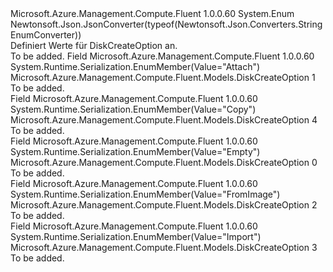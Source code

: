 <Type Name="DiskCreateOption" FullName="Microsoft.Azure.Management.Compute.Fluent.Models.DiskCreateOption">
  <TypeSignature Language="C#" Value="public enum DiskCreateOption" />
  <TypeSignature Language="ILAsm" Value=".class public auto ansi sealed DiskCreateOption extends System.Enum" />
  <TypeSignature Language="DocId" Value="T:Microsoft.Azure.Management.Compute.Fluent.Models.DiskCreateOption" />
  <TypeSignature Language="VB.NET" Value="Public Enum DiskCreateOption" />
  <TypeSignature Language="F#" Value="type DiskCreateOption = " />
  <AssemblyInfo>
    <AssemblyName>Microsoft.Azure.Management.Compute.Fluent</AssemblyName>
    <AssemblyVersion>1.0.0.60</AssemblyVersion>
  </AssemblyInfo>
  <Base>
    <BaseTypeName>System.Enum</BaseTypeName>
  </Base>
  <Attributes>
    <Attribute>
      <AttributeName>Newtonsoft.Json.JsonConverter(typeof(Newtonsoft.Json.Converters.StringEnumConverter))</AttributeName>
    </Attribute>
  </Attributes>
  <Docs>
    <summary>
            Definiert Werte für DiskCreateOption an.
            </summary>
    <remarks>To be added.</remarks>
  </Docs>
  <Members>
    <Member MemberName="Attach">
      <MemberSignature Language="C#" Value="Attach" />
      <MemberSignature Language="ILAsm" Value=".field public static literal valuetype Microsoft.Azure.Management.Compute.Fluent.Models.DiskCreateOption Attach = int32(1)" />
      <MemberSignature Language="DocId" Value="F:Microsoft.Azure.Management.Compute.Fluent.Models.DiskCreateOption.Attach" />
      <MemberSignature Language="VB.NET" Value="Attach" />
      <MemberSignature Language="F#" Value="Attach = 1" Usage="Microsoft.Azure.Management.Compute.Fluent.Models.DiskCreateOption.Attach" />
      <MemberType>Field</MemberType>
      <AssemblyInfo>
        <AssemblyName>Microsoft.Azure.Management.Compute.Fluent</AssemblyName>
        <AssemblyVersion>1.0.0.60</AssemblyVersion>
      </AssemblyInfo>
      <Attributes>
        <Attribute>
          <AttributeName>System.Runtime.Serialization.EnumMember(Value="Attach")</AttributeName>
        </Attribute>
      </Attributes>
      <ReturnValue>
        <ReturnType>Microsoft.Azure.Management.Compute.Fluent.Models.DiskCreateOption</ReturnType>
      </ReturnValue>
      <MemberValue>1</MemberValue>
      <Docs>
        <summary>To be added.</summary>
      </Docs>
    </Member>
    <Member MemberName="Copy">
      <MemberSignature Language="C#" Value="Copy" />
      <MemberSignature Language="ILAsm" Value=".field public static literal valuetype Microsoft.Azure.Management.Compute.Fluent.Models.DiskCreateOption Copy = int32(4)" />
      <MemberSignature Language="DocId" Value="F:Microsoft.Azure.Management.Compute.Fluent.Models.DiskCreateOption.Copy" />
      <MemberSignature Language="VB.NET" Value="Copy" />
      <MemberSignature Language="F#" Value="Copy = 4" Usage="Microsoft.Azure.Management.Compute.Fluent.Models.DiskCreateOption.Copy" />
      <MemberType>Field</MemberType>
      <AssemblyInfo>
        <AssemblyName>Microsoft.Azure.Management.Compute.Fluent</AssemblyName>
        <AssemblyVersion>1.0.0.60</AssemblyVersion>
      </AssemblyInfo>
      <Attributes>
        <Attribute>
          <AttributeName>System.Runtime.Serialization.EnumMember(Value="Copy")</AttributeName>
        </Attribute>
      </Attributes>
      <ReturnValue>
        <ReturnType>Microsoft.Azure.Management.Compute.Fluent.Models.DiskCreateOption</ReturnType>
      </ReturnValue>
      <MemberValue>4</MemberValue>
      <Docs>
        <summary>To be added.</summary>
      </Docs>
    </Member>
    <Member MemberName="Empty">
      <MemberSignature Language="C#" Value="Empty" />
      <MemberSignature Language="ILAsm" Value=".field public static literal valuetype Microsoft.Azure.Management.Compute.Fluent.Models.DiskCreateOption Empty = int32(0)" />
      <MemberSignature Language="DocId" Value="F:Microsoft.Azure.Management.Compute.Fluent.Models.DiskCreateOption.Empty" />
      <MemberSignature Language="VB.NET" Value="Empty" />
      <MemberSignature Language="F#" Value="Empty = 0" Usage="Microsoft.Azure.Management.Compute.Fluent.Models.DiskCreateOption.Empty" />
      <MemberType>Field</MemberType>
      <AssemblyInfo>
        <AssemblyName>Microsoft.Azure.Management.Compute.Fluent</AssemblyName>
        <AssemblyVersion>1.0.0.60</AssemblyVersion>
      </AssemblyInfo>
      <Attributes>
        <Attribute>
          <AttributeName>System.Runtime.Serialization.EnumMember(Value="Empty")</AttributeName>
        </Attribute>
      </Attributes>
      <ReturnValue>
        <ReturnType>Microsoft.Azure.Management.Compute.Fluent.Models.DiskCreateOption</ReturnType>
      </ReturnValue>
      <MemberValue>0</MemberValue>
      <Docs>
        <summary>To be added.</summary>
      </Docs>
    </Member>
    <Member MemberName="FromImage">
      <MemberSignature Language="C#" Value="FromImage" />
      <MemberSignature Language="ILAsm" Value=".field public static literal valuetype Microsoft.Azure.Management.Compute.Fluent.Models.DiskCreateOption FromImage = int32(2)" />
      <MemberSignature Language="DocId" Value="F:Microsoft.Azure.Management.Compute.Fluent.Models.DiskCreateOption.FromImage" />
      <MemberSignature Language="VB.NET" Value="FromImage" />
      <MemberSignature Language="F#" Value="FromImage = 2" Usage="Microsoft.Azure.Management.Compute.Fluent.Models.DiskCreateOption.FromImage" />
      <MemberType>Field</MemberType>
      <AssemblyInfo>
        <AssemblyName>Microsoft.Azure.Management.Compute.Fluent</AssemblyName>
        <AssemblyVersion>1.0.0.60</AssemblyVersion>
      </AssemblyInfo>
      <Attributes>
        <Attribute>
          <AttributeName>System.Runtime.Serialization.EnumMember(Value="FromImage")</AttributeName>
        </Attribute>
      </Attributes>
      <ReturnValue>
        <ReturnType>Microsoft.Azure.Management.Compute.Fluent.Models.DiskCreateOption</ReturnType>
      </ReturnValue>
      <MemberValue>2</MemberValue>
      <Docs>
        <summary>To be added.</summary>
      </Docs>
    </Member>
    <Member MemberName="Import">
      <MemberSignature Language="C#" Value="Import" />
      <MemberSignature Language="ILAsm" Value=".field public static literal valuetype Microsoft.Azure.Management.Compute.Fluent.Models.DiskCreateOption Import = int32(3)" />
      <MemberSignature Language="DocId" Value="F:Microsoft.Azure.Management.Compute.Fluent.Models.DiskCreateOption.Import" />
      <MemberSignature Language="VB.NET" Value="Import" />
      <MemberSignature Language="F#" Value="Import = 3" Usage="Microsoft.Azure.Management.Compute.Fluent.Models.DiskCreateOption.Import" />
      <MemberType>Field</MemberType>
      <AssemblyInfo>
        <AssemblyName>Microsoft.Azure.Management.Compute.Fluent</AssemblyName>
        <AssemblyVersion>1.0.0.60</AssemblyVersion>
      </AssemblyInfo>
      <Attributes>
        <Attribute>
          <AttributeName>System.Runtime.Serialization.EnumMember(Value="Import")</AttributeName>
        </Attribute>
      </Attributes>
      <ReturnValue>
        <ReturnType>Microsoft.Azure.Management.Compute.Fluent.Models.DiskCreateOption</ReturnType>
      </ReturnValue>
      <MemberValue>3</MemberValue>
      <Docs>
        <summary>To be added.</summary>
      </Docs>
    </Member>
  </Members>
</Type>